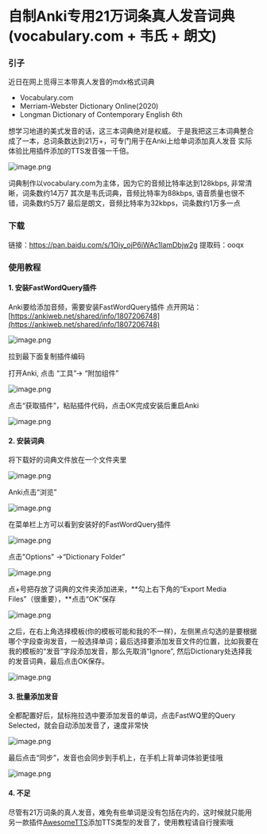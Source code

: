 # 自制Anki专用21万词条真人发音词典(vocabulary.com + 韦氏 + 朗文)

### 引子
近日在网上觅得三本带真人发音的mdx格式词典

- Vocabulary.com 
- Merriam-Webster Dictionary Online(2020) 
- Longman Dictionary of Contemporary English 6th 

想学习地道的美式发音的话，这三本词典绝对是权威。
于是我把这三本词典整合成了一本，总词条数达到21万+，可专门用于在Anki上给单词添加真人发音
实际体验比用插件添加的TTS发音强一千倍。

![image.png](https://cdn.nlark.com/yuque/0/2021/png/1753813/1624785931754-694808b2-a3b0-4afa-b17e-e691851468ad.png#clientId=u8d8a0692-0209-4&from=paste&height=58&id=ufb23780b&margin=%5Bobject%20Object%5D&name=image.png&originHeight=90&originWidth=283&originalType=binary&ratio=2&size=3323&status=done&style=none&taskId=u99e50de9-59d1-4b56-a9f6-d88665f5772&width=183.5)

词典制作以vocabulary.com为主体，因为它的音频比特率达到128kbps, 非常清晰，词条数约14万7
其次是韦氏词典，音频比特率为88kbps, 语音质量也很不错，词条数约5万7
最后是朗文，音频比特率为32kbps，词条数约1万多一点

### 下载

链接：https://pan.baidu.com/s/1Oiy_ojP6iWAc1lamDbjw2g 提取码：ooqx 


### 使用教程
#### 1. 安装FastWordQuery插件
Anki要给添加音频，需要安装FastWordQuery插件
点开网站：[https://ankiweb.net/shared/info/1807206748](https://ankiweb.net/shared/info/1807206748)

![image.png](https://cdn.nlark.com/yuque/0/2021/png/1753813/1624781832148-ac755cfa-31ba-4bec-bbd2-6727b0fd03f0.png#clientId=u0f4e84e4-b358-4&from=paste&height=191&id=u082f8957&margin=%5Bobject%20Object%5D&name=image.png&originHeight=381&originWidth=662&originalType=binary&ratio=2&size=26440&status=done&style=none&taskId=u7aa92c7e-a83f-4bdf-a2dc-e3233e79cd7&width=331)

拉到最下面复制插件编码

打开Anki, 点击 “工具”-> “附加组件”

![image.png](https://cdn.nlark.com/yuque/0/2021/png/1753813/1624781882479-a4658e51-6c27-4349-a0df-80abfee1bdf3.png#clientId=u0f4e84e4-b358-4&from=paste&height=294&id=u49a97db5&margin=%5Bobject%20Object%5D&name=image.png&originHeight=378&originWidth=506&originalType=binary&ratio=2&size=26243&status=done&style=none&taskId=ue23343cb-dc8d-439c-a5ed-112594b54f8&width=393)

点击“获取插件”，粘贴插件代码，点击OK完成安装后重启Anki

![image.png](https://cdn.nlark.com/yuque/0/2021/png/1753813/1624781973507-f9c3b6d5-620d-4a76-a86a-e7da2ce3a385.png#clientId=u0f4e84e4-b358-4&from=paste&height=346&id=u7c6b1740&margin=%5Bobject%20Object%5D&name=image.png&originHeight=506&originWidth=721&originalType=binary&ratio=2&size=40762&status=done&style=none&taskId=u9ad1dfe6-954d-4c37-96f5-6bcef5995cd&width=492.5)

#### 2. 安装词典

将下载好的词典文件放在一个文件夹里

![image.png](https://cdn.nlark.com/yuque/0/2021/png/1753813/1624782083694-af401a5a-f4c5-4cec-b959-85abc571e2c2.png#clientId=u0f4e84e4-b358-4&from=paste&height=156&id=ua09604bb&margin=%5Bobject%20Object%5D&name=image.png&originHeight=236&originWidth=643&originalType=binary&ratio=2&size=12858&status=done&style=none&taskId=u80e04653-bec8-412a-8bad-97f7da723e3&width=424.5)

Anki点击“浏览”

![image.png](https://cdn.nlark.com/yuque/0/2021/png/1753813/1624782172002-23f5e79d-588e-43ab-8f26-977af5786354.png#clientId=u0f4e84e4-b358-4&from=paste&height=137&id=ude2f2b1b&margin=%5Bobject%20Object%5D&name=image.png&originHeight=274&originWidth=851&originalType=binary&ratio=2&size=25541&status=done&style=none&taskId=ue17a8e49-6869-4ae5-995a-b2ce1cb2f78&width=425.5)

在菜单栏上方可以看到安装好的FastWordQuery插件

![image.png](https://cdn.nlark.com/yuque/0/2021/png/1753813/1624782207062-425545d2-0474-455d-84bd-bd895369dfcb.png#clientId=u0f4e84e4-b358-4&from=paste&height=136&id=u85ba9957&margin=%5Bobject%20Object%5D&name=image.png&originHeight=229&originWidth=697&originalType=binary&ratio=2&size=17739&status=done&style=none&taskId=uf2764722-4f01-48da-8760-7ff89fb1b55&width=414.5)

点击"Options" ->“Dictionary Folder”

![image.png](https://cdn.nlark.com/yuque/0/2021/png/1753813/1624782291488-13f96d81-322f-4042-89b2-fe9a6d7d2695.png#clientId=u0f4e84e4-b358-4&from=paste&height=257&id=u3cc74830&margin=%5Bobject%20Object%5D&name=image.png&originHeight=444&originWidth=1056&originalType=binary&ratio=2&size=48762&status=done&style=none&taskId=u4cd33eca-25e8-4b2f-8cb6-aaec5448c80&width=612)

点+号把存放了词典的文件夹添加进来，**勾上右下角的“Export Media Files”（很重要），**点击“OK”保存

![image.png](https://cdn.nlark.com/yuque/0/2021/png/1753813/1624782339843-f92d9f55-cfaa-490c-afc5-8625a122fdc6.png#clientId=u0f4e84e4-b358-4&from=paste&height=338&id=ue64dd44f&margin=%5Bobject%20Object%5D&name=image.png&originHeight=425&originWidth=424&originalType=binary&ratio=2&size=16493&status=done&style=none&taskId=u37ac6c73-5940-4227-9de6-68c4dba556b&width=337)

之后，在右上角选择模板(你的模板可能和我的不一样)，左侧黑点勾选的是要根据哪个字段查询发音，一般选择单词；最后选择要添加发音文件的位置，比如我要在我的模板的“发音”字段添加发音，那么先取消“Ignore”,
然后Dictionary处选择我的发音词典，最后点击OK保存。

![image.png](https://cdn.nlark.com/yuque/0/2021/png/1753813/1624782586400-60705472-2432-4224-8bf7-6116d2aa872b.png#clientId=u0f4e84e4-b358-4&from=paste&height=301&id=u45f873b6&margin=%5Bobject%20Object%5D&name=image.png&originHeight=454&originWidth=1064&originalType=binary&ratio=2&size=90945&status=done&style=none&taskId=u2426465b-510d-49d3-b450-fd086ef0a83&width=706)

#### 3. 批量添加发音

全都配置好后，鼠标拖拉选中要添加发音的单词，点击FastWQ里的Query Selected，就会自动添加发音了，速度非常快

![image.png](https://cdn.nlark.com/yuque/0/2021/png/1753813/1624783827571-896a0f94-9a83-4722-a222-952d9fae4990.png#clientId=u0f4e84e4-b358-4&from=paste&height=437&id=u8c762400&margin=%5Bobject%20Object%5D&name=image.png&originHeight=511&originWidth=769&originalType=binary&ratio=2&size=51674&status=done&style=none&taskId=u6b1f6aa6-aade-48fb-91e1-25d10a3677b&width=657.5)

最后点击“同步”，发音也会同步到手机上，在手机上背单词体验更佳哦

![image.png](https://cdn.nlark.com/yuque/0/2021/png/1753813/1624783348591-c111ec39-7aec-4f43-ad00-00f44f3d862c.png#clientId=u0f4e84e4-b358-4&from=paste&height=187&id=ud8e4147d&margin=%5Bobject%20Object%5D&name=image.png&originHeight=236&originWidth=581&originalType=binary&ratio=2&size=19394&status=done&style=none&taskId=ud6d55be3-5ceb-4d7c-af44-0cddc6fd8f3&width=461.5)

#### 4. 不足
尽管有21万词条的真人发音，难免有些单词是没有包括在内的，这时候就只能用另一款插件[AwesomeTTS](https://ankiweb.net/shared/info/1436550454)添加TTS类型的发音了，使用教程请自行搜索哦
